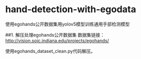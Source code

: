 # hand-detection-with-egodata
使用egohands公开数据集用yolov5模型训练通用手部检测模型

##1. 解压处理egohands公开数据集
数据集链接：http://vision.soic.indiana.edu/projects/egohands/

使用egohands_dataset_clean.py代码解压。
